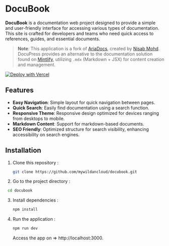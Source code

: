 # DocuBook

**DocuBook** is a documentation web project designed to provide a simple and user-friendly interface for accessing various types of documentation. This site is crafted for developers and teams who need quick access to references, guides, and essential documents.

> **Note**: This application is a fork of [AriaDocs](https://github.com/nisabmohd/Aria-Docs), created by [Nisab Mohd](https://github.com/nisabmohd). DocuPress provides an alternative to the documentation solution found on [Mintlify](https://mintlify.com/), utilizing `.mdx` (Markdown + JSX) for content creation and management.

[![Deploy with Vercel](https://vercel.com/button)](https://vercel.com/import/project?template=https://github.com/mywildancloud/docubook)

## Features

- **Easy Navigation**: Simple layout for quick navigation between pages.
- **Quick Search**: Easily find documentation using a search function.
- **Responsive Theme**: Responsive design optimized for devices ranging from desktops to mobile.
- **Markdown Content**: Support for markdown-based documents.
- **SEO Friendly**: Optimized structure for search visibility, enhancing accessibility on search engines.

## Installation

1. Clone this repository :
   ```bash
   git clone https://github.com/mywildancloud/docubook.git
   ```
2. Go to the project directory :

```bash
 cd docubook
```

3. Install dependencies :
   ```bash
   npm install
   ```
4. Run the application :
   ```bash
   npm run dev
   ```
   Access the app on => http://localhost:3000.
